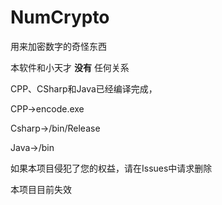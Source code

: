 # NumCrypto

用来加密数字的奇怪东西

本软件和小天才   **没有**   任何关系

CPP、CSharp和Java已经编译完成，

CPP->encode.exe

Csharp->/bin/Release

Java->/bin

如果本项目侵犯了您的权益，请在Issues中请求删除

本项目目前失效
